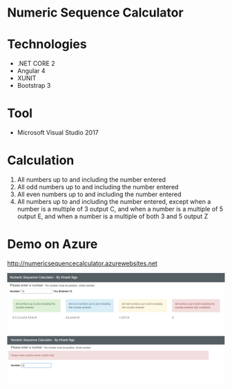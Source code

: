 # Numeric Sequence Calculator

# Technologies

  - .NET CORE 2 
  - Angular 4
  - XUNIT
  - Bootstrap 3
 
# Tool

  - Microsoft Visual Studio 2017

# Calculation

1. All numbers up to and including the number entered
2. All odd numbers up to and including the number entered
3. All even numbers up to and including the number entered
4. All numbers up to and including the number entered, except when a number is a multiple of 3 output C, and when a number is a multiple of 5 output E,
and when a number is a multiple of both 3 and 5 output Z

# Demo on Azure
http://numericsequencecalculator.azurewebsites.net

  ![alt text](https://raw.githubusercontent.com/longmaster/NumericSequenceCalculator/master/NibApi/wwwroot/numeric_picture.png)
  ![alt text](https://github.com/longmaster/NumericSequenceCalculator/raw/master/NibApi/wwwroot/numeric_picture_2.png)
